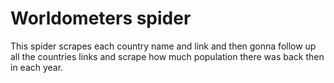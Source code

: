 # Worldometers spider

This spider scrapes each country name and link and then gonna follow up all the
countries links and scrape how much population there was back then in each year.
